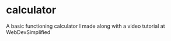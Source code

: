# calculator

A basic functioning calculator I made along with a video tutorial at WebDevSimplified


